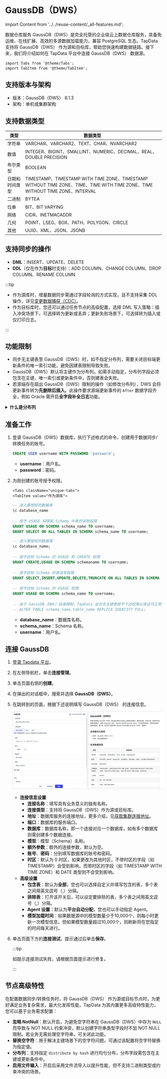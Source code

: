 # GaussDB（DWS）
import Content from '../../reuse-content/_all-features.md';

<Content />

数据仓库服务 GaussDB（DWS）是完全托管的企业级云上数据仓库服务，具备免运维、在线扩展、高效的多源数据加载能力，兼容 PostgreSQL 生态。TapData 支持将 GaussDB（DWS） 作为源和目标库，帮助您快速构建数据链路。接下来，我们将介绍如何在 TapData 平台中连接 GaussDB（DWS） 数据源。

```mdx-code-block
import Tabs from '@theme/Tabs';
import TabItem from '@theme/TabItem';
```

## 支持版本与架构

* 版本：GaussDB（DWS） 8.1.3
* 架构：单机或集群架构

## 支持数据类型

| 类型           | 数据类型                                                     |
| -------------- | ------------------------------------------------------------ |
| 字符串         | VARCHAR、VARCHAR2、TEXT、CHAR、NVARCHAR2                     |
| 数值           | INTEGER、BIGINT、SMALLINT、NUMERIC、DECIMAL、REAL、DOUBLE PRECISION |
| 布尔类型       | BOOLEAN                                                      |
| 日期和时间类型 | TIMESTAMP、TIMESTAMP WITH TIME ZONE、TIMESTAMP WITHOUT TIME ZONE、TIME、TIME WITH TIME ZONE、TIME WITHOUT TIME ZONE、INTERVAL |
| 二进制         | BYTEA                                                        |
| 位串           | BIT、BIT VARYING                                             |
| 网络           | CIDR、INETMACADDR                                            |
| 几何           | POINT、LSEG、BOX、PATH、POLYGON、CIRCLE                      |
| 其他           | UUID、XML、JSON、JSONB                                       |

## 支持同步的操作

- **DML**：INSERT、UPDATE、DELETE
- **DDL**（仅在作为**目标**时支持）：ADD COLUMN、CHANGE COLUMN、DROP COLUMN、RENAME COLUMN

:::tip

- 作为源库时，增量数据同步需通过字段轮询的方式实现，且不支持采集 DDL 操作，详见[变更数据捕获（CDC）](../../introduction/change-data-capture-mechanism.md)。
- 作为目标库时，您还可以通过任务节点的高级配置，选择 DML 写入策略：插入冲突场景下，可选择转为更新或丢弃；更新失败场景下，可选择转为插入或仅打印日志。

:::

## 功能限制

* 同步无主键表至 GaussDB（DWS）时，如不指定分布列，需要关闭目标端更新条件的唯一索引功能，避免因建表限制导致失败。
* GaussDB（DWS）默认将主键作为分布列。如需手动指定，分布列字段必须包含在主键、唯一索引或更新条件中，否则建表会失败。
* 若源端存在超出 GaussDB（DWS）限制的操作（如修改分布列），DWS 会将更新事件转为**先删除后插入**。此操作要求源端更新事件的 `After` 数据字段齐全，例如 Oracle 需开启**全字段补全日志**功能。

<details>
<summary><b>什么是分布列</b></summary>

在 GaussDB（DWS） 中，分布列是指分布表中用于数据分布的列，它决定了数据在分布式存储中的分布方式并影响查询性能。更多介绍，见[分布列选择最佳实践](https://support.huaweicloud.com/performance-dws/dws_10_0042.html)。

</details>

## <span id="prerequisite">准备工作</span>

1. 登录 GaussDB（DWS）数据库，执行下述格式的命令，创建用于数据同步/转换任务的账号。

   ```sql
   CREATE USER username WITH PASSWORD 'password';
   ```

   * **username**：用户名。
   * **password**：密码。

2. 为刚创建的账号授予权限。

   ```mdx-code-block
   <Tabs className="unique-tabs">
   <TabItem value="作为源库">
   ```

   ```sql
   -- 进入要授权的数据库
   \c database_name
   
   -- 授予 USAGE 权限和 Schema 中表的读取权限
   GRANT USAGE ON SCHEMA schema_name TO username;
   GRANT SELECT ON ALL TABLES IN SCHEMA schema_name TO username;
   ```

   </TabItem>

   <TabItem value="作为目标库">

   ```sql
   -- 进入要授权的数据库
   \c database_name;
   
   -- 授予目标 Schema 的 USAGE 和 CREATE 权限
   GRANT CREATE,USAGE ON SCHEMA schemaname TO username;
   
   -- 授予目标 Schema 的表读写权限
   GRANT SELECT,INSERT,UPDATE,DELETE,TRUNCATE ON ALL TABLES IN SCHEMA schemaname TO username;
   
   -- 授予目标 Schema 的 USAGE 权限
   GRANT USAGE ON SCHEMA schema_name TO username;
   
   -- 由于 GaussDB（DWS）自身限制，TapData 会对无主键表授予下述权限以保证可正常更新/删除数据
   -- ALTER TABLE schema_name.table_name REPLICA IDENTITY FULL; 
   ```

   </TabItem>
   </Tabs>

   * **database_name**：数据库名称。
   * **schema_name**：Schema 名称。
   * **username**：用户名。

## 连接 GaussDB

1. [登录 Tapdata 平台](../../user-guide/log-in.md)。

2. 在左侧导航栏，单击**连接管理**。

3. 单击页面右侧的**创建**。

4. 在弹出的对话框中，搜索并选择 **GaussDB（DWS）**。

5. 在跳转到的页面，根据下述说明填写 GaussDB（DWS） 的连接信息。

   ![连接 GaussDB](../../images/connect_gaussdb.png)

    - **连接信息设置**
      - **连接名称**：填写具有业务意义的独有名称。
      - **连接类型**：支持将 GaussDB（DWS）作为源或目标库。
      - **地址**：数据库服务的连接地址，更多介绍，见[获取集群连接地址](https://support.huaweicloud.com/mgtg-dws/dws_01_0033.html)。
      - **端口**：数据库的服务端口。
      - **数据库**：数据库名称，即一个连接对应一个数据库，如有多个数据库则需创建多个数据连接。
      - **模型**：模型（Schema）名称。
      - **额外参数**：额外的连接参数，默认为空。
      - **账号**、**密码**：分别填写数据库的账号和密码。
      - **时区**：默认为 0 时区，如果更改为其他时区，不带时区的字段（如 TIMESTAMP）会受到影响，而带时区的字段（如 TIMESTAMP WITH TIME ZONE）和 DATE 类型则不会受到影响。
    - **高级设置**
      * **包含表**：默认为**全部**，您也可以选择自定义并填写包含的表，多个表之间用英文逗号（,）分隔。
      * **排除表**：打开该开关后，可以设定要排除的表，多个表之间用英文逗号（,）分隔。
      * **Agent 设置**：默认为**平台自动分配**，您也可以手动指定 Agent。
      * **模型加载时间**：如果数据源中的模型数量少于10,000个，则每小时更新一次模型信息。但如果模型数量超过10,000个，则刷新将在您指定的时间每天进行。

6. 单击页面下方的**连接测试**，提示通过后单击**保存**。

   :::tip

   如提示连接测试失败，请根据页面提示进行修复。

   :::



## 节点高级特性

在配置数据同步/转换任务时，将 GaussDB（DWS） 作为源或目标节点时，为更好满足业务复杂需求，最大化发挥性能，TapData 为其内置更多高级特性能力，您可以基于业务需求配置：

* **忽略 NotNull**：默认开启，为避免空字符串在 GaussDB（DWS）中存为 `NULL` 而导致与 NOT NULL 约束冲突，默认创建字符串类型字段时不加 NOT NULL 限制。若业务无需处理空字符串，可关闭此功能。
* **替换空字符**：用于解决主键场景下的空字符问题，可通过该配置将空字符替换为指定值。
* **分布列**：支持指定 `distribute by hash` 进行均匀分布，分布字段需包含在主键或更新条件中。
* **启用文件输入**：开启后采用文件流导入以提升性能，但不支持二进制类型或约束冲突的场景。
